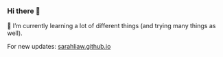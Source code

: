 ### Hi there 👋

🤔 I’m currently learning a lot of different things (and trying many things as well). 

For new updates: [sarahliaw.github.io](https://sarahliaw.github.io/)
<!--
**SarahLiaw/SarahLiaw** is a ✨ _special_ ✨ repository because its `README.md` (this file) appears on your GitHub profile.

Here are some ideas to get you started:

- 🔭 I’m currently working on ...
- 🌱 I’m currently learning ...
- 👯 I’m looking to collaborate on ...
- 🤔 I’m looking for help with ...
- 💬 Ask me about ...
- 📫 How to reach me: ...
- 😄 Pronouns: ...
- ⚡ Fun fact: ...
-->
